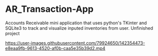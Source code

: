 # AR_Transaction-App
Accounts Receivable mini application that uses python's TKinter and SQLite3 to track and visualize inputed inventories from user.
Unfinished project



https://user-images.githubusercontent.com/79924650/142354473-e8eaa9fb-9613-4520-af0b-caa5e35b39d2.mp4

